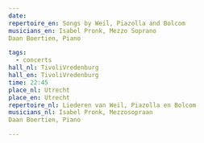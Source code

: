```yaml
---
date:
repertoire_en: Songs by Weil, Piazolla and Bolcom
musicians_en: Isabel Pronk, Mezzo Soprano
Daan Boertien, Piano 

tags:
  - concerts
hall_nl: TivoliVredenburg 
hall_en: TivoliVredenburg 
time: 22:45
place_nl: Utrecht
place_en: Utrecht
repertoire_nl: Liederen van Weil, Piazolla en Bolcom
musicians_nl: Isabel Pronk, Mezzosopraan
Daan Boertien, Piano

---
```


